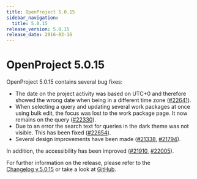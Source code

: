 ```yaml
---
title: OpenProject 5.0.15
sidebar_navigation:
  title: 5.0.15
release_version: 5.0.15
release_date: 2016-02-16
---
```



# OpenProject 5.0.15

OpenProject 5.0.15 contains several bug fixes:

- The date on the project activity was based on UTC+0 and therefore
  showed the wrong date when being in a different time zone
  ([#22641](https://community.openproject.org/work_packages/22641)).
- When selecting a query and updating several work packages at once
  using bulk edit, the focus was lost to the work package page. It now
  remains on the query
  ([#22330](https://community.openproject.org/work_packages/22330)).
- Due to an error the search text for queries in the dark theme was
  not visible. This has been fixed
  ([#22654](https://community.openproject.org/work_packages/22654)).
- Several design improvements have been
  made ([#21338](https://community.openproject.org/work_packages/21338),
  [#21794](https://community.openproject.org/work_packages/21794)).

In addition, the accessibility has been improved
([#21910](https://community.openproject.org/work_packages/21910),
[#22005](https://community.openproject.org/work_packages/22005)).

For further information on the release, please refer to the  
[Changelog v.5.0.15](https://community.openproject.org/versions/783)
or take a look at
[GitHub](https://github.com/opf/openproject/tree/v5.0.15).
